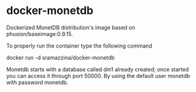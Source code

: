 docker-monetdb 
==============

Dockerized MonetDB distribution's image based on phusion/baseimage:0.9.15.

To properly run the container type the following command

docker run -d sramazzina/docker-monetdb 

Monetdb starts with a database called dm1 already created; once started you 
can access it through port 50000. By using the default user monetdb with 
password monetdb.
